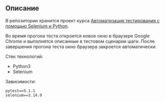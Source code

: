 ## Описание
В репозитории хранится проект курса [Автоматизация тестирования с помощью Selenium и Python](https://stepik.org/course/575/promo).

Во время прогона теста откроется новое окно в браузере Google Chrome и выполнятся описанные в тестовом сценарии шаги. После завершения прогона теста окно браузера закроется автоматически.

Стек технологий:
- Python3
- Selenium

Зависимости:
```
pytest==5.1.1
selenium==3.14.0
```
